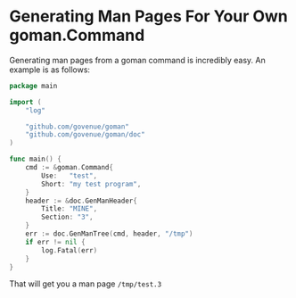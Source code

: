 # Generating Man Pages For Your Own goman.Command

Generating man pages from a goman command is incredibly easy. An example is as follows:

```go
package main

import (
	"log"

	"github.com/govenue/goman"
	"github.com/govenue/goman/doc"
)

func main() {
	cmd := &goman.Command{
		Use:   "test",
		Short: "my test program",
	}
	header := &doc.GenManHeader{
		Title: "MINE",
		Section: "3",
	}
	err := doc.GenManTree(cmd, header, "/tmp")
	if err != nil {
		log.Fatal(err)
	}
}
```

That will get you a man page `/tmp/test.3`
